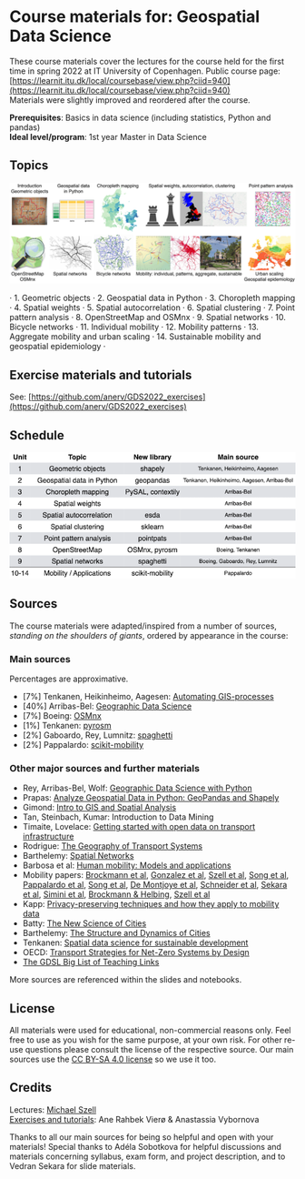 # Course materials for: Geospatial Data Science
These course materials cover the lectures for the course held for the first time in spring 2022 at IT University of Copenhagen. Public course page: [https://learnit.itu.dk/local/coursebase/view.php?ciid=940](https://learnit.itu.dk/local/coursebase/view.php?ciid=940)  
Materials were slightly improved and reordered after the course.

**Prerequisites**: Basics in data science (including statistics, Python and pandas)  
**Ideal level/program**: 1st year Master in Data Science

## Topics
![alt text](docs/images/topics.png "Topics")

· 1. Geometric objects · 2. Geospatial data in Python · 3. Choropleth mapping · 4. Spatial weights · 5. Spatial autocorrelation · 6. Spatial clustering · 7. Point pattern analysis · 8. OpenStreetMap and OSMnx · 9. Spatial networks · 10. Bicycle networks · 11. Individual mobility · 12. Mobility patterns · 13. Aggregate mobility and urban scaling · 14. Sustainable mobility and geospatial epidemiology ·


## Exercise materials and tutorials
See: [https://github.com/anerv/GDS2022_exercises](https://github.com/anerv/GDS2022_exercises)

## Schedule
![alt text](docs/images/courseschedule.png "Course Schedule")

## Sources
The course materials were adapted/inspired from a number of sources, *standing on the shoulders of giants*, ordered by appearance in the course:
### Main sources
Percentages are approximative.

* [7%] Tenkanen, Heikinheimo, Aagesen: [Automating GIS-processes](https://autogis-site.readthedocs.io/en/latest/)
* [40%] Arribas-Bel: [Geographic Data Science](https://darribas.org/gds_course/content/home.html)
* [7%] Boeing: [OSMnx](https://github.com/gboeing/osmnx-examples/tree/main/notebooks)
* [1%] Tenkanen: [pyrosm](https://pyrosm.readthedocs.io/en/latest/index.html)
* [2%] Gaboardo, Rey, Lumnitz: [spaghetti](https://pysal.org/spaghetti/)
* [2%] Pappalardo: [scikit-mobility](https://github.com/scikit-mobility/tutorials)

### Other major sources and further materials

* Rey, Arribas-Bel, Wolf: [Geographic Data Science with Python](https://geographicdata.science/book/intro.html)
* Prapas: [Analyze Geospatial Data in Python: GeoPandas and Shapely](https://www.learndatasci.com/tutorials/geospatial-data-python-geopandas-shapely/)
* Gimond: [Intro to GIS and Spatial Analysis](https://mgimond.github.io/Spatial/index.html)
* Tan, Steinbach, Kumar: Introduction to Data Mining
* Timaite, Lovelace: [Getting started with open data on transport infrastructure](https://udsleeds.github.io/openinfra/articles/openinfra.html)
* Rodrigue: [The Geography of Transport Systems](https://transportgeography.org/)
* Barthelemy: [Spatial Networks](https://link.springer.com/book/10.1007/978-3-030-94106-2)
* Barbosa et al: [Human mobility: Models and applications](https://doi.org/10.1016/j.physrep.2018.01.001)
* Mobility papers: [Brockmann et al](https://www.nature.com/articles/nature04292), [Gonzalez et al](https://www.nature.com/articles/nature06958), [Szell et al](https://www.nature.com/articles/srep00457), [Song et al](https://www.science.org/doi/abs/10.1126/science.1177170), [Pappalardo et al](https://www.nature.com/articles/ncomms9166), [Song et al](https://www.nature.com/articles/nphys1760), [De Montjoye et al](https://www.nature.com/articles/srep01376), [Schneider et al](https://royalsocietypublishing.org/doi/abs/10.1098/rsif.2013.0246), [Sekara et al](https://www.pnas.org/content/113/36/9977.short), [Simini et al](https://www.nature.com/articles/nature10856), [Brockmann & Helbing](https://www.science.org/doi/10.1126/science.1245200), [Szell et al](https://www.nature.com/articles/s41598-022-10783-y)
* Kapp: [Privacy-preserving techniques and how they apply to mobility data](https://alexandrakapp.blog/2022/03/14/privacy-preserving-techniques-and-how-they-apply-to-mobility-data/)
* Batty: [The New Science of Cities](https://mitpress.mit.edu/books/new-science-cities)
* Barthelemy: [The Structure and Dynamics of Cities](https://www.cambridge.org/core/books/structure-and-dynamics-of-cities/50359353B081D0A38928961FE16FB2FD)
* Tenkanen: [Spatial data science for sustainable development](https://sustainability-gis.readthedocs.io/en/latest/index.html)
* OECD: [Transport Strategies for Net-Zero Systems by Design](https://www.oecd.org/environment/transport-strategies-for-net-zero-systems-by-design-0a20f779-en.htm)
* [The GDSL Big List of Teaching Links](https://github.com/GDSL-UL/Teaching_Links)

More sources are referenced within the slides and notebooks.

## License
All materials were used for educational, non-commercial reasons only. Feel free to use as you wish for the same purpose, at your own risk. For other re-use questions please consult the license of the respective source. Our main sources use the [CC BY-SA 4.0 license](https://creativecommons.org/licenses/by-sa/4.0/) so we use it too.


## Credits
Lectures: [Michael Szell](http://michael.szell.net/)  
[Exercises and tutorials](https://github.com/anerv/GDS2022_exercises): Ane Rahbek Vierø & Anastassia Vybornova

Thanks to all our main sources for being so helpful and open with your materials! Special thanks to Adéla Sobotkova for helpful discussions and materials concerning syllabus, exam form, and project description, and to Vedran Sekara for slide materials.